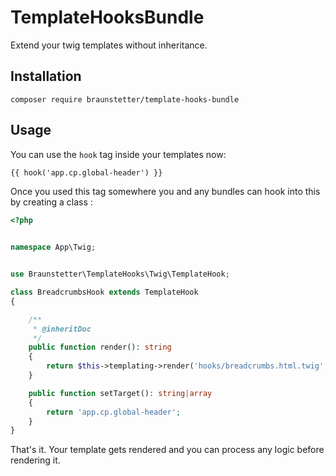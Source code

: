 # TemplateHooksBundle

Extend your twig templates without inheritance.

## Installation

`composer require braunstetter/template-hooks-bundle`

## Usage

You can use the `hook` tag inside your templates now:

```html
{{ hook('app.cp.global-header') }}
```

Once you used this tag somewhere you and any bundles can hook into this by creating a class : 

```php
<?php


namespace App\Twig;


use Braunstetter\TemplateHooks\Twig\TemplateHook;

class BreadcrumbsHook extends TemplateHook
{

    /**
     * @inheritDoc
     */
    public function render(): string
    {
        return $this->templating->render('hooks/breadcrumbs.html.twig', $this->context);
    }

    public function setTarget(): string|array
    {
        return 'app.cp.global-header';
    }
}
```

That's it. Your template gets rendered and you can process any logic before rendering it.
